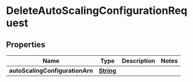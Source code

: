 

# DeleteAutoScalingConfigurationRequest


## Properties

| Name | Type | Description | Notes |
|------------ | ------------- | ------------- | -------------|
|**autoScalingConfigurationArn** | [**String**](String.md) |  |  |




